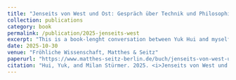 ```yaml
---
title: "Jenseits von West und Ost: Gespräch über Technik und Philosophie"
collection: publications
category: book
permalink: /publication/2025-jenseits-west
excerpt: "This is a book-lenght conversation between Yuk Hui and myself, which aims to serve as both an introduction to Hui's philosophy, as well as a commentary on a specific historical moment after the pandemic."
date: 2025-10-30
venue: "Fröhliche Wissenschaft, Matthes & Seitz"
paperurl: "https://www.matthes-seitz-berlin.de/buch/jenseits-von-west-und-ost.html"
citation: "Hui, Yuk, and Milan Stürmer. 2025. <i>Jenseits von West und Ost: Gespräch über Technik und Philosophie.</i> Matthes & Seitz Berlin."
---
```


